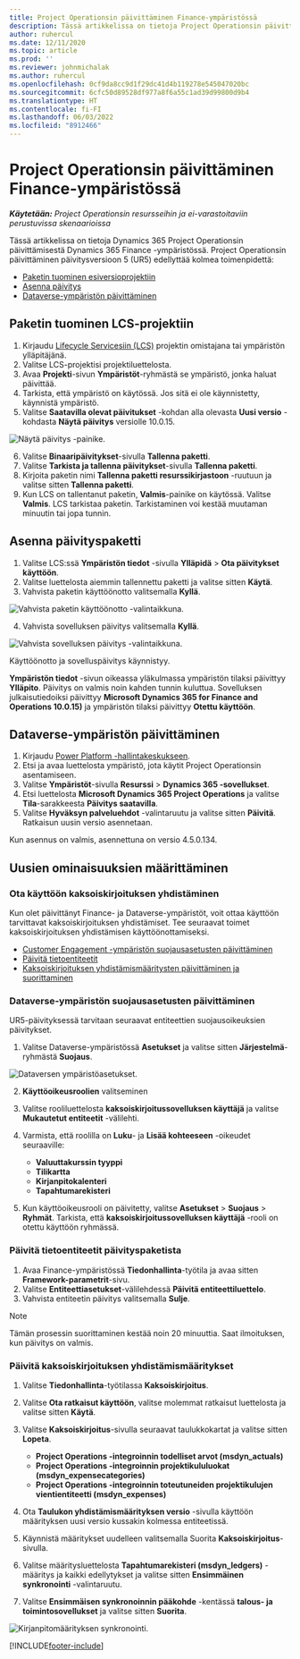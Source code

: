 ```yaml
---
title: Project Operationsin päivittäminen Finance-ympäristössä
description: Tässä artikkelissa on tietoja Project Operationsin päivittämisestä Dynamics 365 Finance -ympäristössä.
author: ruhercul
ms.date: 12/11/2020
ms.topic: article
ms.prod: ''
ms.reviewer: johnmichalak
ms.author: ruhercul
ms.openlocfilehash: 0cf9da8cc9d1f29dc41d4b119278e545047020bc
ms.sourcegitcommit: 6cfc50d89528df977a8f6a55c1ad39d99800d9b4
ms.translationtype: HT
ms.contentlocale: fi-FI
ms.lasthandoff: 06/03/2022
ms.locfileid: "8912466"
---
```

# <a name="update-project-operations-in-your-finance-environment"></a>Project Operationsin päivittäminen Finance-ympäristössä

_**Käytetään:** Project Operationsin resursseihin ja ei-varastoitaviin perustuvissa skenaarioissa_


Tässä artikkelissa on tietoja Dynamics 365 Project Operationsin päivittämisestä Dynamics 365 Finance -ympäristössä. Project Operationsin päivittäminen päivitysversioon 5 (UR5) edellyttää kolmea toimenpidettä:

- [Paketin tuominen esiversioprojektiin](#import)
- [Asenna päivitys](#apply)
- [Dataverse-ympäristön päivittäminen](#update)

## <a name="import-the-package-into-your-lcs-project"></a><a name="import"></a>Paketin tuominen LCS-projektiin

1. Kirjaudu [Lifecycle Servicesiin (LCS)](https://lcs.dynamics.com/) projektin omistajana tai ympäristön ylläpitäjänä.
2. Valitse LCS-projektisi projektiluettelosta.
3. Avaa **Projekti**-sivun **Ympäristöt**-ryhmästä se ympäristö, jonka haluat päivittää.
4. Tarkista, että ympäristö on käytössä. Jos sitä ei ole käynnistetty, käynnistä ympäristö.
5. Valitse **Saatavilla olevat päivitukset** -kohdan alla olevasta **Uusi versio** -kohdasta **Näytä päivitys** versiolle 10.0.15.

![Näytä päivitys -painike.](media/view-update.png)

6. Valitse **Binaaripäivitykset**-sivulla **Tallenna paketti**.
7. Valitse **Tarkista ja tallenna päivitykset**-sivulla **Tallenna paketti**.
8. Kirjoita paketin nimi **Tallenna paketti resurssikirjastoon** -ruutuun ja valitse sitten **Tallenna paketti**.
9. Kun LCS on tallentanut paketin, **Valmis**-painike on käytössä. Valitse **Valmis**. LCS tarkistaa paketin. Tarkistaminen voi kestää muutaman minuutin tai jopa tunnin.


## <a name="apply-the-package-update"></a><a name="apply"></a>Asenna päivityspaketti

1. Valitse LCS:ssä **Ympäristön tiedot** -sivulla **Ylläpidä** > **Ota päivitykset käyttöön**.
2. Valitse luettelosta aiemmin tallennettu paketti ja valitse sitten **Käytä**.
3. Vahvista paketin käyttöönotto valitsemalla **Kyllä**.

![Vahvista paketin käyttöönotto -valintaikkuna.](media/confirm-package-deployment.png)

4. Vahvista sovelluksen päivitys valitsemalla **Kyllä**.

![Vahvista sovelluksen päivitys -valintaikkuna.](media/confirm-application-update.png)

Käyttöönotto ja sovelluspäivitys käynnistyy. 

**Ympäristön tiedot** -sivun oikeassa yläkulmassa ympäristön tilaksi päivittyy **Ylläpito**. Päivitys on valmis noin kahden tunnin kuluttua. Sovelluksen julkaisutiedoiksi päivittyy **Microsoft Dynamics 365 for Finance and Operations 10.0.15)** ja ympäristön tilaksi päivittyy **Otettu käyttöön**.


## <a name="update-your-dataverse-environment"></a><a name="update"></a>Dataverse-ympäristön päivittäminen

1. Kirjaudu [Power Platform -hallintakeskukseen](https://admin.powerplatform.com/).
2. Etsi ja avaa luettelosta ympäristö, jota käytit Project Operationsin asentamiseen.
3. Valitse **Ympäristöt**-sivulla **Resurssi** > **Dynamics 365 -sovellukset**.
4. Etsi luettelosta **Microsoft Dynamics 365 Project Operations** ja valitse **Tila**-sarakkeesta **Päivitys saatavilla**.
5. Valitse **Hyväksyn palveluehdot** -valintaruutu ja valitse sitten **Päivitä**. Ratkaisun uusin versio asennetaan.

Kun asennus on valmis, asennettuna on versio 4.5.0.134.

## <a name="configure-new-features"></a>Uusien ominaisuuksien määrittäminen

### <a name="enable-dual-write-mapping"></a>Ota käyttöön kaksoiskirjoituksen yhdistäminen

Kun olet päivittänyt Finance- ja Dataverse-ympäristöt, voit ottaa käyttöön tarvittavat kaksoiskirjoituksen yhdistämiset. Tee seuraavat toimet kaksoiskirjoituksen yhdistämisen käyttöönottamiseksi.

- [Customer Engagement -ympäristön suojausasetusten päivittäminen](#security)
- [Päivitä tietoentiteetit](#refresh)
- [Kaksoiskirjoituksen yhdistämismääritysten päivittäminen ja suorittaminen](#run)

### <a name="update-security-settings-on-the-dataverse-environment"></a><a name="security"></a>Dataverse-ympäristön suojausasetusten päivittäminen

UR5-päivityksessä tarvitaan seuraavat entiteettien suojausoikeuksien päivitykset.

1. Valitse Dataverse-ympäristössä **Asetukset** ja valitse sitten **Järjestelmä**-ryhmästä **Suojaus**.

![Dataversen ympäristöasetukset.](media/Picture21.png)

2. **Käyttöoikeusroolien** valitseminen
3. Valitse rooliluettelosta **kaksoiskirjoitussovelluksen käyttäjä** ja valitse **Mukautetut entiteetit** -välilehti. 
4. Varmista, että roolilla on **Luku**- ja **Lisää kohteeseen** -oikeudet seuraaville:

      - **Valuuttakurssin tyyppi**
      - **Tilikartta** 
      - **Kirjanpitokalenteri** 
      - **Tapahtumarekisteri**

5. Kun käyttöoikeusrooli on päivitetty, valitse **Asetukset** > **Suojaus** > **Ryhmät**. Tarkista, että **kaksoiskirjoitussovelluksen käyttäjä** -rooli on otettu käyttöön ryhmässä. 

### <a name="refresh-data-entities-from-the-update"></a><a name="refresh"></a>Päivitä tietoentiteetit päivityspaketista

1. Avaa Finance-ympäristössä **Tiedonhallinta**-työtila ja avaa sitten **Framework-parametrit**-sivu.
2. Valitse **Entiteettiasetukset**-välilehdessä **Päivitä entiteettiluettelo**.
3. Vahvista entiteetin päivitys valitsemalla **Sulje**.

 > [!NOTE]
 > Tämän prosessin suorittaminen kestää noin 20 minuuttia. Saat ilmoituksen, kun päivitys on valmis.

### <a name="update-dual-write-mappings"></a><a name="run"></a>Päivitä kaksoiskirjoituksen yhdistämismääritykset

1. Valitse **Tiedonhallinta**-työtilassa **Kaksoiskirjoitus**.
2. Valitse **Ota ratkaisut käyttöön**, valitse molemmat ratkaisut luettelosta ja valitse sitten **Käytä**.
3. Valitse **Kaksoiskirjoitus**-sivulla seuraavat taulukkokartat ja valitse sitten **Lopeta**.

    - **Project Operations -integroinnin todelliset arvot (msdyn_actuals)**
    - **Project Operations -integroinnin projektikululuokat (msdyn_expensecategories)**
    - **Project Operations -integroinnin toteutuneiden projektikulujen vientientiteetti (msdyn_expenses)**

4. Ota **Taulukon yhdistämismäärityksen versio** -sivulla käyttöön määrityksen uusi versio kussakin kolmessa entiteetissä.
5. Käynnistä määritykset uudelleen valitsemalla Suorita **Kaksoiskirjoitus**-sivulla.
6. Valitse määritysluettelosta **Tapahtumarekisteri (msdyn_ledgers)** -määritys ja kaikki edellytykset ja valitse sitten **Ensimmäinen synkronointi** -valintaruutu. 
7. Valitse **Ensimmäisen synkronoinnin pääkohde** -kentässä **talous- ja toimintosovellukset** ja valitse sitten **Suorita**.
 
 ![Kirjanpitomäärityksen synkronointi.](media/DW6.png)
 


[!INCLUDE[footer-include](../includes/footer-banner.md)]
